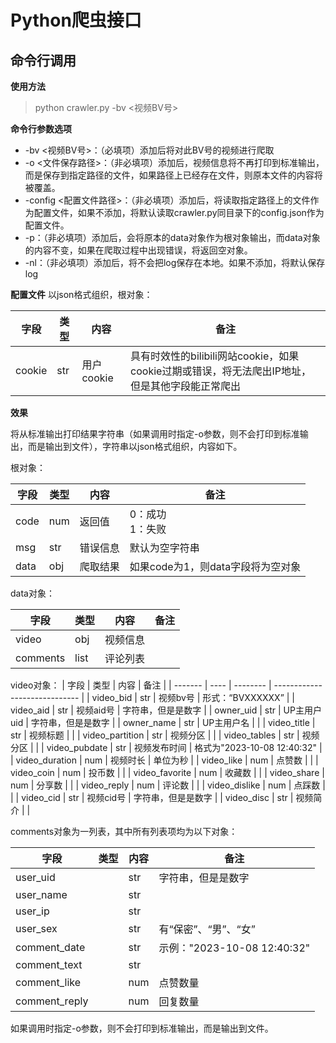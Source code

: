 # Python爬虫接口

## 命令行调用

**使用方法**
> python crawler.py -bv <视频BV号>

**命令行参数选项**

* -bv <视频BV号>：（必填项）添加后将对此BV号的视频进行爬取
* -o <文件保存路径>：（非必填项）添加后，视频信息将不再打印到标准输出，而是保存到指定路径的文件，如果路径上已经存在文件，则原本文件的内容将被覆盖。
* -config <配置文件路径>：（非必填项）添加后，将读取指定路径上的文件作为配置文件，如果不添加，将默认读取crawler.py同目录下的config.json作为配置文件。
* -p：（非必填项）添加后，会将原本的data对象作为根对象输出，而data对象的内容不变，如果在爬取过程中出现错误，将返回空对象。
* -nl：（非必填项）添加后，将不会把log保存在本地。如果不添加，将默认保存log

**配置文件**
以json格式组织，根对象：

| 字段    | 类型 | 内容     | 备注                          |
| ------- | ---- | -------- | ----------------------------- |
| cookie    | str  | 用户cookie   | 具有时效性的bilibili网站cookie，如果cookie过期或错误，将无法爬出IP地址，但是其他字段能正常爬出  |


**效果**

将从标准输出打印结果字符串（如果调用时指定-o参数，则不会打印到标准输出，而是输出到文件），字符串以json格式组织，内容如下。

根对象：

| 字段    | 类型 | 内容     | 备注                          |
| ------- | ---- | -------- | ----------------------------- |
| code    | num  | 返回值   |  0：成功<br /> 1：失败 |
| msg | str  | 错误信息 | 默认为空字符串                       |
| data | obj  | 爬取结果 | 如果code为1，则data字段将为空对象                       |

data对象：

| 字段            | 类型 | 内容         | 备注                   |
| --------------- | ---- | ------------ | ---------------------- |
| video              | obj  | 视频信息     |        |
| comments       | list  | 评论列表    |                        |

video对象：
| 字段    | 类型 | 内容     | 备注                          |
| ------- | ---- | -------- | ----------------------------- |
| video_bid       | str  | 视频bv号    | 形式：“BVXXXXXX”       |
| video_aid       | str  | 视频aid号    | 字符串，但是是数字                       |
| owner_uid       | str  | UP主用户uid |  字符串，但是是数字                      |
| owner_name      | str  | UP主用户名   |                        |
| video_title     | str  | 视频标题     |                        |
| video_partition | str  | 视频分区     |                        |
| video_tables    | str  | 视频分区     |                        |
| video_pubdate   | str  | 视频发布时间 | 格式为"2023-10-08 12:40:32"       |
| video_duration  | num  | 视频时长     | 单位为秒                |
| video_like      | num  | 点赞数       |                        |
| video_coin      | num  | 投币数       |                        |
| video_favorite  | num  | 收藏数       |                        |
| video_share     | num  | 分享数       |                        |
| video_reply     | num  | 评论数       |                        |
| video_dislike   | num  | 点踩数       |                        |
| video_cid       | str  | 视频cid号    | 字符串，但是是数字       |
| video_disc      | str  | 视频简介     |        |

comments对象为一列表，其中所有列表项均为以下对象：

| 字段              | 类型 | 内容     | 备注                     |
| ----------------- | ---- | -------- | ------------------------ |
| user_uid          |      |   str       |  字符串，但是是数字                        |
| user_name         |      |   str       |                          |
| user_ip           |      |   str       |                          |
| user_sex          |      |  str        | 有“保密”、“男”、“女”   |
| comment_date      |      |  str        | 示例："2023-10-08 12:40:32" |
| comment_text      |      |  str        |                          |
| comment_like      |      |  num        | 点赞数量                         |
| comment_reply     |      |  num        | 回复数量                         |

如果调用时指定-o参数，则不会打印到标准输出，而是输出到文件。